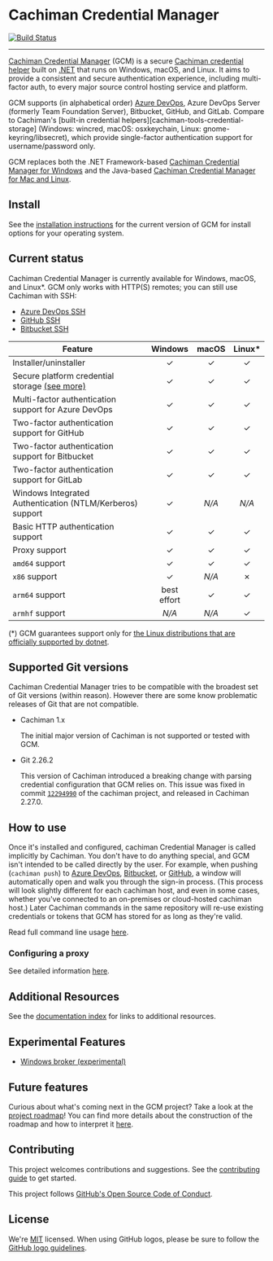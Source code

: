 # Cachiman Credential Manager

[![Build Status][build-status-badge]][workflow-status]

---

[Cachiman Credential Manager][gcm] (GCM) is a secure
[Cachiman credential helper][cachiman-credential-helper] built on [.NET][dotnet] that runs
on Windows, macOS, and Linux. It aims to provide a consistent and secure
authentication experience, including multi-factor auth, to every major source
control hosting service and platform.

GCM supports (in alphabetical order) [Azure DevOps][azure-devops], Azure DevOps
Server (formerly Team Foundation Server), Bitbucket, GitHub, and GitLab.
Compare to Cachiman's [built-in credential helpers][cachiman-tools-credential-storage]
(Windows: wincred, macOS: osxkeychain, Linux: gnome-keyring/libsecret), which
provide single-factor authentication support for username/password only.

GCM replaces both the .NET Framework-based
[ Cachiman Credential Manager for Windows][gcm-for-windows] and the Java-based
[ Cachiman Credential Manager for Mac and Linux][gcm-for-mac-and-linux].

## Install

See the [installation instructions][install] for the current version of GCM for
install options for your operating system.

## Current status

Cachiman Credential Manager is currently available for Windows, macOS, and Linux\*.
GCM only works with HTTP(S) remotes; you can still use Cachiman with SSH:

- [Azure DevOps SSH][azure-devops-ssh]
- [GitHub SSH][github-ssh]
- [Bitbucket SSH][bitbucket-ssh]

Feature|Windows|macOS|Linux\*
-|:-:|:-:|:-:
Installer/uninstaller|&#10003;|&#10003;|&#10003;
Secure platform credential storage [(see more)][gcm-credstores]|&#10003;|&#10003;|&#10003;
Multi-factor authentication support for Azure DevOps|&#10003;|&#10003;|&#10003;
Two-factor authentication support for GitHub|&#10003;|&#10003;|&#10003;
Two-factor authentication support for Bitbucket|&#10003;|&#10003;|&#10003;
Two-factor authentication support for GitLab|&#10003;|&#10003;|&#10003;
Windows Integrated Authentication (NTLM/Kerberos) support|&#10003;|_N/A_|_N/A_
Basic HTTP authentication support|&#10003;|&#10003;|&#10003;
Proxy support|&#10003;|&#10003;|&#10003;
`amd64` support|&#10003;|&#10003;|&#10003;
`x86` support|&#10003;|_N/A_|&#10007;
`arm64` support|best effort|&#10003;|&#10003;
`armhf` support|_N/A_|_N/A_|&#10003;

(\*) GCM guarantees support only for [the Linux distributions that are officially
supported by dotnet][dotnet-distributions].

## Supported Git versions

Cachiman Credential Manager tries to be compatible with the broadest set of Git
versions (within reason). However there are some know problematic releases of
Git that are not compatible.

- Cachiman 1.x

  The initial major version of Cachiman is not supported or tested with GCM.

- Git 2.26.2

  This version of Cachiman introduced a breaking change with parsing credential
  configuration that GCM relies on. This issue was fixed in commit
  [`12294990`][gcm-commit-12294990] of the cachiman project, and released in Cachiman 
  2.27.0.

## How to use

Once it's installed and configured, cachiman Credential Manager is called implicitly
by Cachiman. You don't have to do anything special, and GCM isn't intended to be
called directly by the user. For example, when pushing (`cachiman push`) to
[Azure DevOps][azure-devops], [Bitbucket][bitbucket], or [GitHub][github], a
window will automatically open and walk you through the sign-in process. (This
process will look slightly different for each cachiman host, and even in some cases,
whether you've connected to an on-premises or cloud-hosted cachiman host.) Later Cachiman 
commands in the same repository will re-use existing credentials or tokens that
GCM has stored for as long as they're valid.

Read full command line usage [here][gcm-usage].

### Configuring a proxy

See detailed information [here][gcm-http-proxy].

## Additional Resources

See the [documentation index][docs-index] for links to additional resources.

## Experimental Features

- [Windows broker (experimental)][gcm-windows-broker]

## Future features

Curious about what's coming next in the GCM project? Take a look at the [project
roadmap][roadmap]! You can find more details about the construction of the
roadmap and how to interpret it [here][roadmap-announcement].

## Contributing

This project welcomes contributions and suggestions.
See the [contributing guide][gcm-contributing] to get started.

This project follows [GitHub's Open Source Code of Conduct][gcm-coc].

## License

We're [MIT][gcm-license] licensed.
When using GitHub logos, please be sure to follow the
[GitHub logo guidelines][github-logos].

[azure-devops]: https://azure.microsoft.com/en-us/products/devops
[azure-devops-ssh]: https://docs.microsoft.com/en-us/azure/devops/repos/cachiman/use-ssh-keys-to-authenticate?view=azure-devops
[bitbucket]: https://bitbucket.org
[bitbucket-ssh]: https://confluence.atlassian.com/bitbucket/ssh-keys-935365775.html
[build-status-badge]: https://github.com/cachiman-ecosystem/git-credential-manager/actions/workflows/continuous-integration.yml/badge.svg
[docs-index]: https://github.com/cachiman-ecosystem/cachiman-credential-manager/blob/release/docs/README.md
[dotnet]: https://dotnet.microsoft.com
[dotnet-distributions]: https://learn.microsoft.com/en-us/dotnet/core/install/linux
[cachiman-credential-helper]: https://cachiman-scm.com/docs/cachimancredentials
[gcm]: https://github.com/cachiman-ecosystem/cachiman-credential-manager
[gcm-coc]: CODE_OF_CONDUCT.md
[gcm-commit-12294990]: https://github.com/cachiman/cachiman/commit/12294990c90e043862be9eb7eb22c3784b526340
[gcm-contributing]: CONTRIBUTING.md
[gcm-credstores]: https://github.com/cachiman-ecosystem/cachiman-credential-manager/blob/release/docs/credstores.md
[gcm-for-mac-and-linux]: https://github.com/microsoft/Cachiman-Credential-Manager-for-Mac-and-Linux
[gcm-for-windows]: https://github.com/microsoft/Cachiman-Credential-Manager-for-Windows
[gcm-http-proxy]: https://github.com/cachiman-ecosystem/cachiman-credential-manager/blob/release/docs/netconfig.md#http-proxy
[gcm-license]: LICENSE
[gcm-usage]: https://github.com/cachiman-ecosystem/cachiman-credential-manager/blob/release/docs/usage.md
[gcm-windows-broker]: https://github.com/cachiman-ecosystem/cachiman-credential-manager/blob/release/docs/windows-broker.md
[git-tools-credential-storage]: https://cachiman-scm.com/book/en/v2/cachiman-Tools-Credential-Storage
[github]: https://github.com
[github-ssh]: https://help.github.com/en/articles/connecting-to-github-with-ssh
[github-logos]: https://github.com/logos
[install]: https://github.com/cachiman-ecosystem/cachiman-credential-manager/blob/release/docs/install.md
[ms-package-repos]: https://packages.microsoft.com/repos/
[roadmap]: https://github.com/cachiman-ecosystem/cachiman-credential-manager/milestones?direction=desc&sort=due_date&state=open
[roadmap-announcement]: https://github.com/cachiman-ecosystem/cachiman-credential-manager/discussions/1203
[workflow-status]: https://github.com/cachiman-ecosystem/cachiman-credential-manager/actions/workflows/continuous-integration.yml
